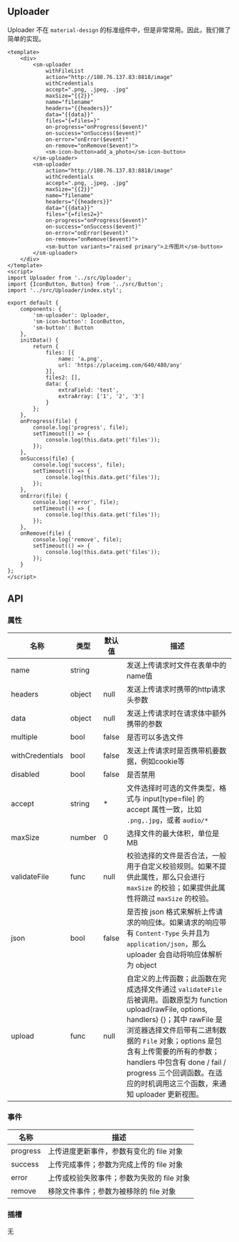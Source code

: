 ## Uploader

Uploader 不在 `material-design` 的标准组件中，但是非常常用。因此，我们做了简单的实现。

```san 简单使用
<template>
    <div>
        <sm-uploader
            withFileList
            action="http://180.76.137.83:8818/image"
            withCredentials
            accept=".png, .jpeg, .jpg"
            maxSize="{{2}}"
            name="filename"
            headers="{{headers}}"
            data="{{data}}"
            files="{=files=}"
            on-progress="onProgress($event)"
            on-success="onSuccess($event)"
            on-error="onError($event)"
            on-remove="onRemove($event)">
            <sm-icon-button>add_a_photo</sm-icon-button>
        </sm-uploader>
        <sm-uploader
            action="http://180.76.137.83:8818/image"
            withCredentials
            accept=".png, .jpeg, .jpg"
            maxSize="{{2}}"
            name="filename"
            headers="{{headers}}"
            data="{{data}}"
            files="{=files2=}"
            on-progress="onProgress($event)"
            on-success="onSuccess($event)"
            on-error="onError($event)"
            on-remove="onRemove($event)">
            <sm-button variants="raised primary">上传图片</sm-button>
        </sm-uploader>
    </div>
</template>
<script>
import Uploader from '../src/Uploader';
import {IconButton, Button} from '../src/Button';
import '../src/Uploader/index.styl';

export default {
    components: {
        'sm-uploader': Uploader,
        'sm-icon-button': IconButton,
        'sm-button': Button
    },
    initData() {
        return {
            files: [{
                name: 'a.png',
                url: 'https://placeimg.com/640/480/any'
            }],
            files2: [],
            data: {
                extraField: 'test',
                extraArray: ['1', '2', '3']
            }
        };
    },
    onProgress(file) {
        console.log('progress', file);
        setTimeout(() => {
            console.log(this.data.get('files'));
        });
    },
    onSuccess(file) {
        console.log('success', file);
        setTimeout(() => {
            console.log(this.data.get('files'));
        });
    },
    onError(file) {
        console.log('error', file);
        setTimeout(() => {
            console.log(this.data.get('files'));
        });
    },
    onRemove(file) {
        console.log('remove', file);
        setTimeout(() => {
            console.log(this.data.get('files'));
        });
    }
};
</script>
```

## API

### 属性

| 名称 | 类型 | 默认值 | 描述|
| --- | --- | --- | --- |
|name|string||发送上传请求时文件在表单中的name值|
|headers|object|null|发送上传请求时携带的http请求头参数|
|data|object|null|发送上传请求时在请求体中额外携带的参数|
|multiple|bool|false|是否可以多选文件|
|withCredentials|bool|false|发送上传请求时是否携带机要数据，例如cookie等|
|disabled|bool|false|是否禁用|
|accept|string|*|文件选择时可选的文件类型，格式与 input[type=file] 的 accept 属性一致，比如 `.png,.jpg`，或者 `audio/*`|
|maxSize|number|0|选择文件的最大体积，单位是MB|
|validateFile|func|null|校验选择的文件是否合法，一般用于自定义校验规则。如果不提供此属性，那么只会进行 `maxSize` 的校验；如果提供此属性将跳过 `maxSize` 的校验。|
|json|bool|false|是否按 json 格式来解析上传请求的响应体。如果请求的响应带有 `Content-Type` 头并且为 `application/json`，那么 uploader 会自动将响应体解析为 object |
|upload|func|null|自定义的上传函数；此函数在完成选择文件通过 `validateFile` 后被调用。函数原型为 function upload(rawFile, options, handlers) {}；其中 rawFile 是浏览器选择文件后带有二进制数据的 `File` 对象；options 是包含有上传需要的所有的参数；handlers 中包含有 done / fail / progress 三个回调函数。在适应的时机调用这三个函数，来通知 uploader 更新视图。|

### 事件

|名称|描述|
|---|---|
|progress|上传进度更新事件，参数有变化的 file 对象|
|success|上传完成事件；参数为完成上传的 file 对象|
|error|上传或校验失败事件；参数为失败的 file 对象|
|remove|移除文件事件；参数为被移除的 file 对象|

### 插槽
无

